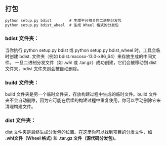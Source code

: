 ## 打包
```markdown
python setup.py bdist        # 生成平台相关的二进制分发包
python setup.py bdist_wheel  # 生成 Wheel 格式的分发包
```


### bdist 文件夹：
当你执行 python setup.py bdist 或 python setup.py bdist_wheel 时，工具会临时创建 bdist.<platform> 文件夹（例如 bdist.macosx-13.0-x86_64）来存放生成的中间文件。
一旦二进制分发文件（如 .whl 或 .tar.gz）成功创建，它们会被移动到 dist 文件夹，bdist 文件夹则会被自动删除。

### build 文件夹：
build 文件夹是另一个临时文件夹，存放构建过程中生成的临时文件。build 文件夹不会自动删除，因为它可能在后续的构建过程中重复使用。你可以手动删除它来清理构建文件。

### dist 文件夹：
dist 文件夹是最终生成分发包的位置。在这里你可以找到项目的分发文件，如 **.whl文件（Wheel 格式)** 和 **.tar.gz 文件（源代码分发包)**。

